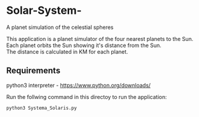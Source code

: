 # Solar-System-
A planet simulation of the celestial spheres 

This application is a planet simulator of the four nearest planets to the Sun. <br>
Each planet orbits the Sun showing it's distance from the Sun. <br>
The distance is calculated in KM for each planet. <br>

## Requirements 

  python3 interpreter - https://www.python.org/downloads/ <br>

Run the follwing command in this directoy to run the application: <br>

    python3 Systema_Solaris.py
